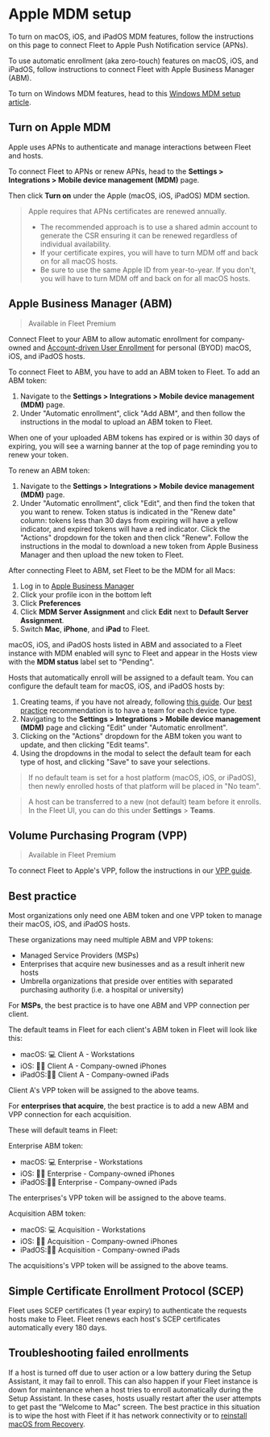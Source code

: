 # Apple MDM setup

To turn on macOS, iOS, and iPadOS MDM features, follow the instructions on this page to connect Fleet to Apple Push Notification service (APNs).

To use automatic enrollment (aka zero-touch) features on macOS, iOS, and iPadOS, follow instructions to connect Fleet with Apple Business Manager (ABM).

To turn on Windows MDM features, head to this [Windows MDM setup article](https://fleetdm.com/guides/windows-mdm-setup).

## Turn on Apple MDM

Apple uses APNs to authenticate and manage interactions between Fleet and hosts.

To connect Fleet to APNs or renew APNs, head to the **Settings > Integrations > Mobile device management (MDM)** page. 

Then click **Turn on** under the Apple (macOS, iOS, iPadOS) MDM section.

> Apple requires that APNs certificates are renewed annually.
> - The recommended approach is to use a shared admin account to generate the CSR ensuring it can be renewed regardless of individual availability.
> - If your certificate expires, you will have to turn MDM off and back on for all macOS hosts.
> - Be sure to use the same Apple ID from year-to-year. If you don't, you will have to turn MDM off and back on for all macOS hosts.

## Apple Business Manager (ABM)

> Available in Fleet Premium

Connect Fleet to your ABM to allow automatic enrollment for company-owned and [Account-driven User Enrollment](https://fleetdm.com/guides/enroll-personal-byod-ios-ipad-hosts-with-managed-apple-account) for personal (BYOD) macOS, iOS, and iPadOS hosts.

To connect Fleet to ABM, you have to add an ABM token to Fleet. To add an ABM token: 

1. Navigate to the **Settings > Integrations > Mobile device management (MDM)** page.
2. Under "Automatic enrollment", click "Add ABM", and then follow the instructions in the modal to upload an ABM token to Fleet.

When one of your uploaded ABM tokens has expired or is within 30 days of expiring, you will see a warning banner at the top of page reminding you to renew your token.

To renew an ABM token:

1. Navigate to the **Settings > Integrations > Mobile device management (MDM)** page.
2. Under "Automatic enrollment", click "Edit", and then find the token that you want to renew. Token status is indicated in the "Renew date" column: tokens less than 30 days from expiring will have a yellow indicator, and expired tokens will have a red indicator. Click the "Actions" dropdown for the token and then click "Renew". Follow the instructions in the modal to download a new token from Apple Business Manager and then upload the new token to Fleet.

After connecting Fleet to ABM, set Fleet to be the MDM for all Macs: 

1. Log in to [Apple Business Manager](https://business.apple.com)
2. Click your profile icon in the bottom left
3. Click **Preferences**
4. Click **MDM Server Assignment** and click **Edit** next to **Default Server Assignment**.
5. Switch **Mac**, **iPhone**, and **iPad** to Fleet.

macOS, iOS, and iPadOS hosts listed in ABM and associated to a Fleet instance with MDM enabled will sync to Fleet and appear in the Hosts view with the **MDM status** label set to "Pending". 

Hosts that automatically enroll will be assigned to a default team. You can configure the default team for macOS, iOS, and iPadOS hosts by:

1. Creating teams, if you have not already, following [this guide](https://fleetdm.com/guides/teams#basic-article). Our [best practice](#best-practice) recommendation is to have a team for each device type.
2. Navigating to the **Settings > Integrations > Mobile device management (MDM)** page and clicking "Edit" under "Automatic enrollment".
3. Clicking on the "Actions" dropdown for the ABM token you want to update, and then clicking "Edit teams".
4. Using the dropdowns in the modal to select the default team for each type of host, and clicking "Save" to save your selections.

> If no default team is set for a host platform (macOS, iOS, or iPadOS), then newly enrolled hosts of that platform will be placed in "No team". 

> A host can be transferred to a new (not default) team before it enrolls. In the Fleet UI, you can do this under **Settings** > **Teams**.

## Volume Purchasing Program (VPP)

> Available in Fleet Premium

To connect Fleet to Apple's VPP, follow the instructions in our [VPP guide](https://fleetdm.com/guides/install-vpp-apps-on-macos-using-fleet#prerequisites).

## Best practice

Most organizations only need one ABM token and one VPP token to manage their macOS, iOS, and iPadOS hosts.

These organizations may need multiple ABM and VPP tokens:

- Managed Service Providers (MSPs)
- Enterprises that acquire new businesses and as a result inherit new hosts
- Umbrella organizations that preside over entities with separated purchasing authority (i.e. a hospital or university) 

For **MSPs**, the best practice is to have one ABM and VPP connection per client. 

The default teams in Fleet for each client's ABM token in Fleet will look like this:
- macOS: 💻 Client A - Workstations
- iOS: 📱🏢 Client A - Company-owned iPhones
- iPadOS:🔳🏢 Client A - Company-owned iPads

Client A's VPP token will be assigned to the above teams.

For **enterprises that acquire**, the best practice is to add a new ABM and VPP connection for each acquisition.

These will default teams in Fleet:

Enterprise ABM token:
- macOS: 💻 Enterprise - Workstations
- iOS: 📱🏢 Enterprise - Company-owned iPhones
- iPadOS:🔳🏢 Enterprise - Company-owned iPads

The enterprises's VPP token will be assigned to the above teams.

Acquisition ABM token:
- macOS: 💻 Acquisition - Workstations
- iOS: 📱🏢 Acquisition - Company-owned iPhones
- iPadOS:🔳🏢 Acquisition - Company-owned iPads

The acquisitions's VPP token will be assigned to the above teams.

## Simple Certificate Enrollment Protocol (SCEP)

Fleet uses SCEP certificates (1 year expiry) to authenticate the requests hosts make to Fleet. Fleet
renews each host's SCEP certificates automatically every 180 days.

## Troubleshooting failed enrollments

If a host is turned off due to user action or a low battery during the Setup Assistant, it may fail to enroll. This can also happen if your Fleet instance is down for maintenance when a host tries to enroll automatically during the Setup Assistant. In these cases, hosts usually restart after the user attempts to get past the “Welcome to Mac" screen. The best practice in this situation is to wipe the host with Fleet if it has network connectivity or to [reinstall macOS from Recovery](https://support.apple.com/en-us/102655).

<meta name="category" value="guides">
<meta name="authorGitHubUsername" value="zhumo">
<meta name="authorFullName" value="Mo Zhu">
<meta name="publishedOn" value="2024-07-02">
<meta name="articleTitle" value="Apple MDM setup">
<meta name="description" value="Learn how to turn on MDM features for Apple hosts in Fleet.">
